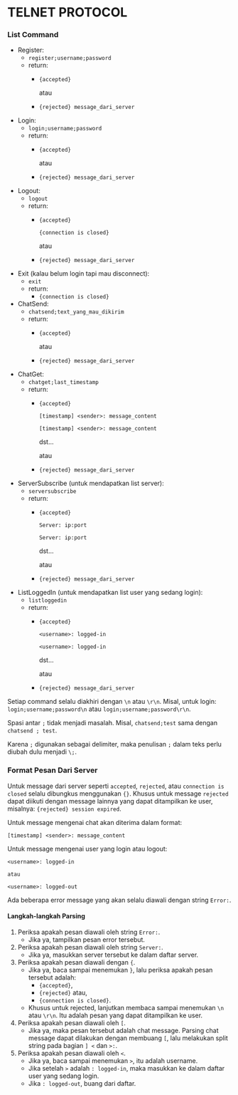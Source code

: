 # TELNET PROTOCOL

### List Command

* Register:
    * `register;username;password`
    * return:
        * `{accepted}`

            atau

        * `{rejected} message_dari_server`
* Login:
    * `login;username;password`
    * return:
        * `{accepted}`

            atau

        * `{rejected} message_dari_server`
* Logout:
    * `logout`
    * return:
        * `{accepted}`

            `{connection is closed}`

            atau

        * `{rejected} message_dari_server`
* Exit (kalau belum login tapi mau disconnect):
    * `exit`
    * return:
        * `{connection is closed}`
* ChatSend:
    * `chatsend;text_yang_mau_dikirim`
    * return:
        * `{accepted}`

            atau

        * `{rejected} message_dari_server`
* ChatGet:
    * `chatget;last_timestamp`
    * return:
        * `{accepted}`

            `[timestamp] <sender>: message_content`

            `[timestamp] <sender>: message_content`

            dst...

            atau

        * `{rejected} message_dari_server`
* ServerSubscribe (untuk mendapatkan list server):
    * `serversubscribe`
    * return:
        * `{accepted}`

            `Server: ip:port`

            `Server: ip:port`

            dst...

            atau

        * `{rejected} message_dari_server`
* ListLoggedIn (untuk mendapatkan list user yang sedang login):
    * `listloggedin`
    * return:
        * `{accepted}`

            `<username>: logged-in`

            `<username>: logged-in`

            dst...

            atau

        * `{rejected} message_dari_server`

Setiap command selalu diakhiri dengan `\n` atau `\r\n`. Misal, untuk login: `login;username;password\n` atau `login;username;password\r\n`.

Spasi antar `;` tidak menjadi masalah. Misal, `chatsend;test` sama dengan `chatsend ; test`.

Karena `;` digunakan sebagai delimiter, maka penulisan `;` dalam teks perlu diubah dulu menjadi `\;`.

### Format Pesan Dari Server

Untuk message dari server seperti `accepted`, `rejected`, atau `connection is closed` selalu dibungkus menggunakan `{}`. Khusus untuk message `rejected` dapat diikuti dengan message lainnya yang dapat ditampilkan ke user, misalnya: `{rejected} session expired`.

Untuk message mengenai chat akan diterima dalam format:

    [timestamp] <sender>: message_content

Untuk message mengenai user yang login atau logout:

    <username>: logged-in

    atau

    <username>: logged-out

Ada beberapa error message yang akan selalu diawali dengan string `Error:`.

#### Langkah-langkah Parsing

1. Periksa apakah pesan diawali oleh string `Error:`.
    - Jika ya, tampilkan pesan error tersebut.
2. Periksa apakah pesan diawali oleh string `Server:`.
    - Jika ya, masukkan server tersebut ke dalam daftar server.
3. Periksa apakah pesan diawali dengan `{`.
    - Jika ya, baca sampai menemukan `}`, lalu periksa apakah pesan tersebut adalah:
        - `{accepted}`,
        - `{rejected}` atau,
        - `{connection is closed}`.
    - Khusus untuk rejected, lanjutkan membaca sampai menemukan `\n` atau `\r\n`. Itu adalah pesan yang dapat ditampilkan ke user.
4. Periksa apakah pesan diawali oleh `[`.
    - Jika ya, maka pesan tersebut adalah chat message. Parsing chat message dapat dilakukan dengan membuang `[`, lalu melakukan split string pada bagian `] <` dan `>:`.
5. Periksa apakah pesan diawali oleh `<`.
    - Jika ya, baca sampai menemukan `>`, itu adalah username.
    - Jika setelah `>` adalah `: logged-in`, maka masukkan ke dalam daftar user yang sedang login.
    - Jika `: logged-out`, buang dari daftar.
